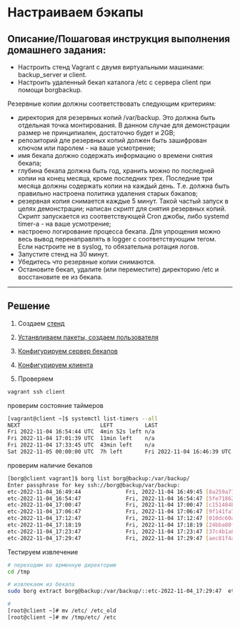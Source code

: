 # Настраиваем бэкапы

## Описание/Пошаговая инструкция выполнения домашнего задания:

* Настроить стенд Vagrant с двумя виртуальными машинами: backup_server и client.  
* Настроить удаленный бекап каталога /etc c сервера client при помощи borgbackup. 

Резервные копии должны соответствовать следующим критериям:

  *  директория для резервных копий /var/backup. Это должна быть отдельная точка монтирования. В данном случае для демонстрации размер не принципиален, достаточно будет и 2GB;
  *  репозиторий дле резервных копий должен быть зашифрован ключом или паролем - на ваше усмотрение;
   * имя бекапа должно содержать информацию о времени снятия бекапа;
   * глубина бекапа должна быть год, хранить можно по последней копии на конец месяца, кроме последних трех. Последние три месяца должны содержать копии на каждый день. Т.е. должна быть правильно настроена политика удаления старых бэкапов;
  *  резервная копия снимается каждые 5 минут. Такой частый запуск в целях демонстрации;
    написан скрипт для снятия резервных копий. Скрипт запускается из соответствующей Cron джобы, либо systemd timer-а - на ваше усмотрение;
   * настроено логирование процесса бекапа. Для упрощения можно весь вывод перенаправлять в logger с соответствующим тегом. Если настроите не в syslog, то обязательна ротация логов.
   * Запустите стенд на 30 минут.
   * Убедитесь что резервные копии снимаются.
   * Остановите бекап, удалите (или переместите) директорию /etc и восстановите ее из бекапа.
   
   ---

   ## Решение

1. Создаем [стенд](Vagrantfile)
2. [Устанвливаем пакеты, создаем пользователя](provisioners/playbook-common.yml)
3. [Конфигурируем сервер бекапов](provisioners/playbook-backup.yml)
4. [Конфигурируем клиента](provisioners/playbook-clien.yml)
 
5. Проверяем

```sh
vagrant ssh client
``` 

  проверим состояние  таймеров
  ```sh
[vagrant@client ~]$ systemctl list-timers --all
NEXT                         LEFT          LAST                         PASSED       UNIT                         ACTIVATES
Fri 2022-11-04 16:54:44 UTC  4min 52s left n/a                          n/a          borg-backup.timer            borg-backup.service
Fri 2022-11-04 17:01:39 UTC  11min left    n/a                          n/a          systemd-tmpfiles-clean.timer systemd-tmpfiles-clean.service
Fri 2022-11-04 17:33:45 UTC  43min left    n/a                          n/a          dnf-makecache.timer          dnf-makecache.service
Sat 2022-11-05 00:00:00 UTC  7h left       Fri 2022-11-04 16:46:39 UTC  3min 12s ago unbound-anchor.timer         unbound-anchor.service

  ```

проверим наличие бекапов

   ```sh
[borg@client vagrant]$ borg list borg@backup:/var/backup/
Enter passphrase for key ssh://borg@backup/var/backup: 
etc-2022-11-04_16:49:44              Fri, 2022-11-04 16:49:45 [8a259a774a6179ae673893707010cafb701d22709096c0131e76fa9a14fec62e]
etc-2022-11-04_16:54:47              Fri, 2022-11-04 16:54:47 [5fe71862f0bada307d9a75d3d1612e3c74eaff5259eac36993497183793c0db6]
etc-2022-11-04_17:00:47              Fri, 2022-11-04 17:00:47 [c151484b6060ee774c05d9149f2be5b32b366dfbe9aa3ddc99aa4e6d5671265c]
etc-2022-11-04_17:06:47              Fri, 2022-11-04 17:06:47 [9f141fa7c24d989646380546044a553537048d94d4d54614ca2674f88c9b9cd3]
etc-2022-11-04_17:12:47              Fri, 2022-11-04 17:12:47 [010dc60af20422eaf2cb4b645e164d6be2950adf981a4e26a7ef2d771bcaa327]
etc-2022-11-04_17:18:19              Fri, 2022-11-04 17:18:19 [24bba80ff1be49f03a23ddcec56bf658a84f0c7569aab5e8440566e47a6f52c2]
etc-2022-11-04_17:23:47              Fri, 2022-11-04 17:23:47 [37c4b1a82478cc090d47263db905279a9cfe44248fdc2af2f47f4fb13b067212]
etc-2022-11-04_17:29:47              Fri, 2022-11-04 17:29:47 [aec81f4afa8e2af3551cb7f78f03471faa77143b465599bb92d169d5adfc677d]

   ```




Тестируем извлечение

  ``` sh
# переходим во врменную директорию
cd /tmp

# извлекаем из бекапа
sudo borg extract borg@backup:/var/backup/::etc-2022-11-04_17:29:47  etc 

# 
[root@client ~]# mv /etc/ /etc_old
[root@client ~]# mv /tmp/etc/ /etc
  ```